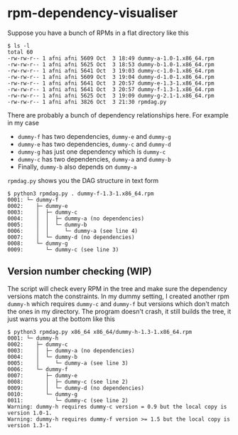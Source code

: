 # rpm-dependency-visualiser

Suppose you have a bunch of RPMs in a flat directory like this

```
$ ls -l
total 60
-rw-rw-r-- 1 afni afni 5609 Oct  3 18:49 dummy-a-1.0-1.x86_64.rpm
-rw-rw-r-- 1 afni afni 5625 Oct  3 18:53 dummy-b-1.0-1.x86_64.rpm
-rw-rw-r-- 1 afni afni 5641 Oct  3 19:03 dummy-c-1.0-1.x86_64.rpm
-rw-rw-r-- 1 afni afni 5609 Oct  3 19:04 dummy-d-1.0-1.x86_64.rpm
-rw-rw-r-- 1 afni afni 5641 Oct  3 20:57 dummy-e-1.3-1.x86_64.rpm
-rw-rw-r-- 1 afni afni 5641 Oct  3 20:57 dummy-f-1.3-1.x86_64.rpm
-rw-rw-r-- 1 afni afni 5625 Oct  3 19:09 dummy-g-2.1-1.x86_64.rpm
-rw-rw-r-- 1 afni afni 3826 Oct  3 21:30 rpmdag.py
```

There are probably a bunch of dependency relationships here. For example in my case
- `dummy-f` has two dependencies, `dummy-e` and `dummy-g`
- `dummy-e` has two dependencies, `dummy-c` and `dummy-d`
- `dummy-g` has just one dependency which is `dummy-c`
- `dummy-c` has two dependencies, `dummy-a` and `dummy-b`
- Finally, `dummy-b` also depends on `dummy-a`

`rpmdag.py` shows you the DAG structure in text form

```
$ python3 rpmdag.py . dummy-f-1.3-1.x86_64.rpm
0001: └─ dummy-f
0002:    ├─ dummy-e
0003:    │  ├─ dummy-c
0004:    │  │  ├─ dummy-a (no dependencies)
0005:    │  │  └─ dummy-b
0006:    │  │     └─ dummy-a (see line 4)
0007:    │  └─ dummy-d (no dependencies)
0008:    └─ dummy-g
0009:       └─ dummy-c (see line 3)
```

## Version number checking (WIP)

The script will check every RPM in the tree and make sure the dependency versions match the
constraints. In my dummy setting, I created another rpm `dummy-h` which requires `dummy-c` and
`dummy-f` but versions which don't match the ones in my directory. The program doesn't crash,
it still builds the tree, it just warns you at the bottom like this

```
$ python3 rpmdag.py x86_64 x86_64/dummy-h-1.3-1.x86_64.rpm
0001: └─ dummy-h
0002:    ├─ dummy-c
0003:    │  ├─ dummy-a (no dependencies)
0004:    │  └─ dummy-b
0005:    │     └─ dummy-a (see line 3)
0006:    └─ dummy-f
0007:       ├─ dummy-e
0008:       │  ├─ dummy-c (see line 2)
0009:       │  └─ dummy-d (no dependencies)
0010:       └─ dummy-g
0011:          └─ dummy-c (see line 2)
Warning: dummy-h requires dummy-c version = 0.9 but the local copy is version 1.0-1.
Warning: dummy-h requires dummy-f version >= 1.5 but the local copy is version 1.3-1.
```
